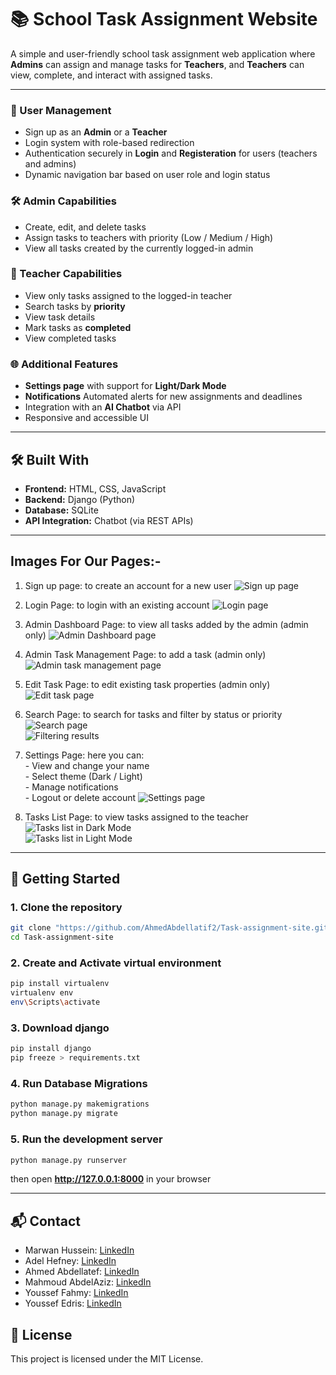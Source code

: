 # 📚 School Task Assignment Website

A simple and user-friendly school task assignment web application where **Admins** can assign and manage tasks for **Teachers**, and **Teachers** can view, complete, and interact with assigned tasks.

---

### 🔐 User Management
- Sign up as an **Admin** or a **Teacher**
- Login system with role-based redirection
- Authentication securely in **Login** and **Registeration** for users (teachers and admins)
- Dynamic navigation bar based on user role and login status

### 🛠️ Admin Capabilities
- Create, edit, and delete tasks
- Assign tasks to teachers with priority (Low / Medium / High)
- View all tasks created by the currently logged-in admin

### 📘 Teacher Capabilities
- View only tasks assigned to the logged-in teacher
- Search tasks by **priority**
- View task details
- Mark tasks as **completed**
- View completed tasks

### 🌐 Additional Features
- **Settings page** with support for **Light/Dark Mode**
- **Notifications** Automated alerts for new assignments and deadlines
- Integration with an **AI Chatbot** via API
- Responsive and accessible UI

---

## 🛠️ Built With

- **Frontend:** HTML, CSS, JavaScript
- **Backend:** Django (Python)
- **Database:** SQLite
- **API Integration:** Chatbot (via REST APIs)

---

## Images For Our Pages:-
1) Sign up page: to create an account for a new user
   ![Sign up page](Images/1.%20sign%20up.png)<br>

2) Login Page: to login with an existing account
   ![Login page](Images/1.%20login.png)

3) Admin Dashboard Page: to view all tasks added by the admin (admin only)
   ![Admin Dashboard page](Images/2.%20admin%20dashboard.png)

4) Admin Task Management Page: to add a task (admin only)
   ![Admin task management page](Images/2.%20admin%20task%20management.png)

5) Edit Task Page: to edit existing task properties (admin only)
   ![Edit task page](Images/2.%20edit%20task.png)

6) Search Page: to search for tasks and filter by status or priority
![Search page](Images/3.%20search.png)  
![Filtering results](Images/3.%20search2.png)

7) Settings Page:
    here you can:  
       - View and change your name  
       - Select theme (Dark / Light)  
       - Manage notifications  
       - Logout or delete account
    ![Settings page](Images/4.%20settings.png)

8) Tasks List Page: to view tasks assigned to the teacher
   ![Tasks list in Dark Mode](Images/5.%20tasks%20list%20darkMode.jpg)  
![Tasks list in Light Mode](Images/5.%20tasks%20list%20lightMode.jpg)


---

## 🚀 Getting Started

### 1. Clone the repository

```bash
git clone "https://github.com/AhmedAbdellatif2/Task-assignment-site.git"
cd Task-assignment-site
```

### 2. Create and Activate virtual environment
```bash
pip install virtualenv
virtualenv env
env\Scripts\activate
```
### 3. Download django
```bash
pip install django
pip freeze > requirements.txt
```

### 4. Run Database Migrations
 ```bash
 python manage.py makemigrations
 python manage.py migrate
 ```

### 5. Run the development server
```bash
python manage.py runserver
```

then open **http://127.0.0.1:8000** in your browser

---

## 📬 Contact
- Marwan Hussein: [LinkedIn](http://www.linkedin.com/in/marawan-hussein-568373314)
- Adel Hefney: [LinkedIn]()
- Ahmed Abdellatef: [LinkedIn](https://www.linkedin.com/in/ahmed-abdellatif-521b1b27b/)
- Mahmoud AbdelAziz: [LinkedIn]()
- Youssef Fahmy: [LinkedIn]()
- Youssef Edris: [LinkedIn](http://www.linkedin.com/in/yousif-edris)

## 📜 License
This project is licensed under the MIT License.
